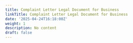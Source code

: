 ```yaml
---
title: Complaint Letter Legal Document for Business
linkTitle: Complaint Letter Legal Document for Business
date: '2025-04-24T16:18:00Z'
weight: 1
description: No content
draft: false
---
```



